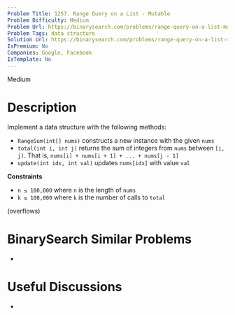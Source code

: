 ```yaml
---
Problem Title: 1257. Range Query on a List - Mutable
Problem Difficulty: Medium
Problem Url: https://binarysearch.com/problems/range-query-on-a-list-mutable/
Problem Tags: data structure
Solution Url: https://binarysearch.com/problems/range-query-on-a-list-mutable/solutions/
IsPremium: No
Companies: Google, Facebook
IsTemplate: No
---
```


<span style="color: ;">Medium</span>

# Description

Implement a data structure with the following methods:

- `RangeSum(int[] nums)` constructs a new instance with the given `nums`
- `total(int i, int j)` returns the sum of integers from `nums` between `[i, j)`. That is, `nums[i] + nums[i + 1] + ... + nums[j - 1]`
- `update(int idx, int val)` updates `nums[idx]` with value `val`


**Constraints**
- `n ≤ 100,000` where `n` is the length of `nums`
- `k ≤ 100,000` where `k` is the number of calls to `total`

(overflows)

# BinarySearch Similar Problems

- []()

# Useful Discussions

- []()
